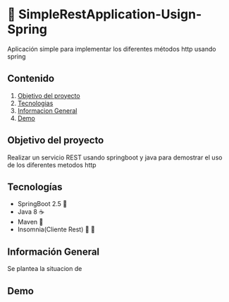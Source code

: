 # :leaves: SimpleRestApplication-Usign-Spring
 Aplicación simple para implementar los diferentes métodos http usando spring


## Contenido
1. [Objetivo del proyecto](#Objetivo_del_Proyecto)
2. [Tecnologias](#Tecnologias)
3. [Informacion General](#Informacion_General)
4. [Demo](#Demo)


## Objetivo del proyecto
Realizar un servicio  REST usando springboot y java para demostrar el  uso de los diferentes metodos http


## Tecnologías
* SpringBoot 2.5 :seedling:
* Java 8 :coffee:
* Maven :leaves:
* Insomnia(Cliente Rest) :first_quarter_moon_with_face:
:first_quarter_moon_with_face:



## Información General
Se plantea la situacion de 



## Demo


